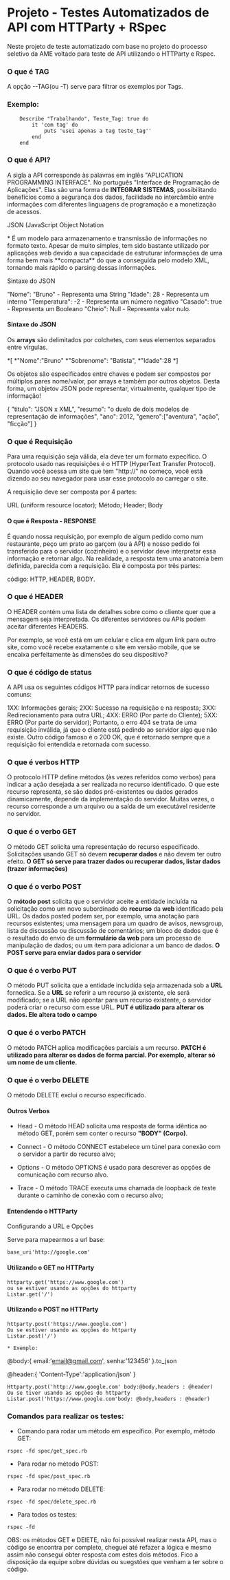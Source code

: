 # Projeto - Testes Automatizados de API com HTTParty + RSpec

Neste projeto de teste automatizado com base no projeto do processo seletivo da AME voltado para teste de API utilizando o HTTParty e Rspec.

### O que é TAG

A opção --TAG(ou -T) serve para filtrar os exemplos por Tags.

### Exemplo:

````
    Describe "Trabalhando", Teste_Tag: true do
        it 'com tag' do
            puts 'usei apenas a tag teste_tag''
        end
    end
````

### O que é API?
A sigla a API corresponde às palavras em inglês "APLICATION PROGRAMMING INTERFACE". No português "Interface de Programação de Aplicações". Elas são uma forma de **INTEGRAR SISTEMAS**, possibilitando benefícios como a segurança dos dados, facilidade no intercâmbio entre informações com diferentes linguagens de programação e a monetização de acessos.

<p>JSON (JavaScript Object Notation</p>
* É um modelo para armazenamento e transmissão de informações no formato texto. Apesar de muito simples, tem sido bastante utilizado por aplicações web devido a sua capacidade de estruturar informações de uma forma bem mais **compacta** do que a conseguida pelo modelo XML, tornando mais rápido o parsing dessas informações.

<p>Sintaxe do JSON</p>
"Nome": "Bruno" - Representa uma String
"Idade": 28 - Representa um interno
"Temperatura": -2 - Representa um número negativo
"Casado": true - Representa um Booleano
"Cheio": Null - Representa valor nulo.

#### Sintaxe do JSON
Os **arrays** são delimitados por colchetes, com seus elementos separados entre vírgulas.

*[
    *"Nome":"Bruno"
    *"Sobrenome": "Batista",
    *"Idade":28
*]

Os objetos são especificados entre chaves e podem ser compostos por múltiplos pares nome/valor, por arrays e também por outros objetos. Desta forma, um objetov JSON pode representar, virtualmente, qualquer tipo de informação!

{
    "titulo": "JSON x XML",
    "resumo": "o duelo de dois modelos de representação de informações",
    "ano": 2012,
    "genero":["aventura", "ação",  "ficção"]
}

### O que é Requisição
Para uma requisição seja válida, ela deve ter um formato expecífico. O protocolo usado nas requisições é o HTTP (HyperText Transfer Protocol). Quando você acessa um site que tem "http://" no começo, você está dizendo ao seu navegador para usar esse protocolo ao carregar o site.

A requisição deve ser composta por 4 partes:

URL (uniform resource locator); Método; Header; Body

#### O que é Resposta - RESPONSE
É quando nossa requisição, por exemplo de algum pedido como num restaurante, peço um prato ao garçom (ou à API) e nosso pedido foi transferido para o servidor (cozinheiro) e o servidor deve interpretar essa informação e retornar algo.
Na realidade, a resposta tem uma anatomia bem definida, parecida com a requisição. Ela é composta por três partes:

código: HTTP, HEADER, BODY.

### O que é HEADER
O HEADER contém uma lista de detalhes sobre como o cliente quer que a mensagem seja interpretada. Os diferentes servidores ou APIs podem aceitar diferentes HEADERS.

Por exemplo, se você está em um celular e clica em algum link para outro site, como você recebe exatamente o site em versão mobile, que se encaixa perfeitamente às dimensões do seu dispositivo?

### O que é código de status
A API usa os seguintes códigos HTTP para indicar retornos de sucesso comuns:

1XX: Informações gerais;
2XX: Sucesso na requisição e na resposta;
3XX: Redirecionamento para outra URL;
4XX: ERRO (Por parte do Cliente);
5XX: ERRO (Por parte do servidor);
Portanto, o erro 404 se trata de uma requisição inválida, já que o cliente está pedindo ao servidor algo que não existe. Outro código famoso é o 200 OK, que é retornado sempre que a requisição foi entendida e retornada com sucesso.

### O que é verbos HTTP
O protocolo HTTP define métodos (às vezes referidos como verbos) para indicar a ação desejada a ser realizada no recurso identificado. O que este recurso representa, se são dados pré-existentes ou dados gerados dinamicamente, depende da implementação do servidor. Muitas vezes, o recurso corresponde a um arquivo ou a saída de um executável residente no servidor.

### O que é o verbo GET
O método GET solicita uma representação do recurso especificado. Solicitações usando GET só devem **recuperar dados** e não devem ter outro efeito.
**O GET só serve para trazer dados ou recuperar dados, listar dados (trazer informações)**

### O que é o verbo POST
O **mótodo post** solicita que o servidor aceite a entidade incluída na solicitação como um novo subordinado do **recurso** da **web** identificado pela URL. Os dados posted podem ser, por exemplo, uma anotação para recursos existentes; uma mensagem para um quadro de avisos, newsgroup, lista de discussão ou discussão de comentários; um bloco de dados que é o resultado do envio de um **formulário da web** para um processo de manipulação de dados; ou um item para adicionar a um banco de dados.
**O POST serve para enviar dados para o servidor**

### O que é o verbo PUT
O método PUT solicita que a entidade includída seja armazenada sob a **URL** fornedica. Se a **URL** se referir a um recurso já existente, ele será modificado; se a URL não apontar para um recurso existente, o servidor poderá criar o recurso com esse URL.
**PUT é utilizado para alterar os dados. Ele altera todo o campo** 

### O que é o verbo PATCH
O método PATCH aplica modificações parciais a um recurso.
**PATCH é utilizado para alterar os dados de forma parcial. Por exemplo, alterar só um nome de um cliente.**

### O que é o verbo DELETE
O método DELETE exclui o recurso especificado.

#### Outros Verbos
* Head - O método HEAD solicita uma resposta de forma idêntica ao método GET, porém sem conter o recurso **"BODY" (Corpo)**.

* Connect - O método CONNECT estabelece um túnel para conexão com o servidor a partir do recurso alvo;

* Options - O método OPTIONS é usado para descrever as opções de comunicação com recurso alvo.

* Trace - O método TRACE executa uma chamada de loopback de teste durante o caminho de conexão com o recurso alvo;

#### Entendendo o HTTParty
<p>Configurando a URL e Opções</p>

Serve para mapearmos a url base:

````
base_uri'http://google.com'
````

#### Utilizando o GET no HTTParty

````
httparty.get('https://www.google.com')
ou se estiver usando as opções do httparty
Listar.get('/')
````

#### Utilizando o POST no HTTParty

````
httparty.post('https://www.google.com')
Ou se estiver usando as opções do httparty
Listar.post('/')

* Exemplo:

````
@body:{
    email:'email@gmail.com',
    senha:'123456'
}.to_json

@header:{
    'Content-Type':'application/json'
}
````
Httparty.post('http://www.google.com' body:@body,headers : @header)
Ou se tiver usando as opções do httparty
Listar.post('https://www.google.com'body: @body,headers : @header)

````

### Comandos para realizar os testes:
* Comando para rodar um método em específico. Por exemplo, método GET:
````
rspec -fd spec/get_spec.rb
````

* Para rodar no método POST:
````
rspec -fd spec/post_spec.rb
````

* Para rodar no método DELETE:
````
rspec -fd spec/delete_spec.rb
````

* Para todos os testes:
````
rspec -fd
````

OBS: os métodos GET e DElETE, não foi possível realizar nesta API, mas o código se encontra por completo, cheguei até refazer a lógica e mesmo assim não consegui obter resposta com estes dois métodos. Fico a disposição da equipe sobre dúvidas ou suegstões que venham a ter sobre o código.




 

